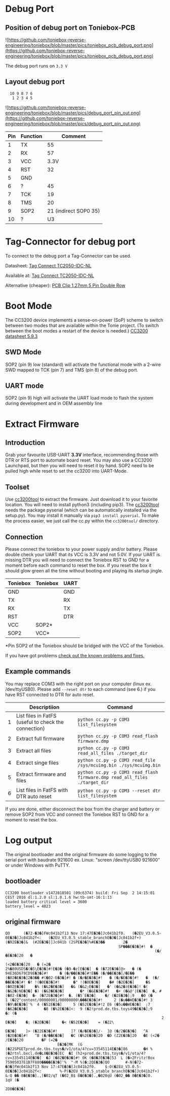 # Debug Port
## Position of debug port on Toniebox-PCB

![https://github.com/toniebox-reverse-engineering/toniebox/blob/master/pics/toniebox_pcb_debug_port.png](https://github.com/toniebox-reverse-engineering/toniebox/blob/master/pics/toniebox_pcb_debug_port.png)

The debug port runs on `3.3 V`

## Layout debug port
```
  10 9 8 7 6 
   1 2 3 4 5  
```

![https://github.com/toniebox-reverse-engineering/toniebox/blob/master/pics/debug_port_pin_out.png](https://github.com/toniebox-reverse-engineering/toniebox/blob/master/pics/debug_port_pin_out.png)


| Pin | Function | Comment               |
| --- | -------- | --------------------- |
| 1   | TX       | 55                    |
| 2   | RX       | 57                    |
| 3   | VCC      | 3.3V                  |
| 4   | RST      | 32                    |
| 5   | GND      |                       |
| 6   | ?        | 45                    |
| 7   | TCK      | 19                    |
| 8   | TMS      | 20                    |
| 9   | SOP2     | 21 (indirect SOP0 35) |
| 10  | ?        | U3                    |

# Tag-Connector for debug port

To connect to the debug port a Tag-Connector can be used.

Datasheet: [Tag Connect TC2050-IDC-NL](https://www.tag-connect.com/wp-content/uploads/bsk-pdf-manager/TC2050-IDC-NL_Datasheet_8.pdf)

Available at: [Tag Connect TC2050-IDC-NL](https://www.tag-connect.com/product/tc2050-idc-nl-10-pin-no-legs-cable-with-ribbon-connector)

Alternative (cheaper): [PCB Clip 1.27mm 5 Pin Double Row](https://a.aliexpress.com/_BSuEeo)

# Boot Mode
The CC3200 device implements a sense-on-power (SoP) scheme to switch between two modes that are available within the Tonie project. (To switch between the boot modes a restart of the device is needed.) [CC3200 datasheet 5.9.3](http://www.ti.com/lit/ds/symlink/cc3200.pdf)
## SWD Mode
SOP2 (pin 9) low (standard) will activate the functional mode with a 2-wire SWD mapped to TCK (pin 7) and TMS (pin 8) of the debug port.
## UART mode
SOP2 (pin 9) high will activate the UART load mode to flash the system during development and in OEM assembly line

# Extract Firmware
## Introduction
Grab your favourite USB-UART **3.3V** interface, recommending those with DTR or RTS port to automate board reset. You may also use a CC3200 Launchpad, but then you will need to reset it by hand. SOP2 need to be pulled high while reset to set the cc3200 into UART-Mode.

## Toolset
Use [cc3200tool](https://github.com/toniebox-reverse-engineering/cc3200tool) to extract the firmware. Just download it to your favorite location.
You will need to install python3 (including pip3). The [cc3200tool](https://github.com/toniebox-reverse-engineering/cc3200tool) needs the package pyserial (which can be automatically installed via the setup.py). You may install it manually via `pip3 install pyserial`. To make the process easier, we just call the cc.py within the `cc3200tool/` directory. 

## Connection
Please connect the toniebox to your power supply and/or battery. Please double check your UART that its VCC is 3.3V and not 5.0V. If your UART is missing DTR you will need to connect the Toniebox RST to GND for a moment before each command to reset the box. If you reset the box it should glow green all the time without booting and playing its startup jingle.

| Toniebox | Toniebox | UART |
| -------- | -------  | ---- |
| GND      |          | GND  |
| TX       |          | RX   |
| RX       |          | TX   |
| RST      |          | DTR  |
| VCC      | SOP2*    |      |
| SOP2     | VCC*     |      |

*Pin SOP2 of the Toniebox should be bridged with the VCC of the Toniebox.

If you have got problems [check out the known problems and fixes.](Known-Problems-and-Fixes.md#cc3200tool-related)

## Example commands
You may replace COM3 with the right port on your computer (linux ex. /dev/ttyUSB0). Please add `--reset dtr` to each command (see 6.) if you have RST connected to DTR for auto reset.

| | Descriptiion | Command |
| - | - | - |
| 1 | List files in FatFS (useful to check the connection) | `python cc.py -p COM3 list_filesystem` |
| 2 | Extract full firmware | `python cc.py -p COM3 read_flash firmware.dmp` |
| 3 | Extract all files | `python cc.py -p COM3 read_all_files ./target_dir` |
| 4 | Extract singe files | `python cc.py -p COM3 read_file /sys/mcuimg.bin ./sys/mcuimg.bin` |
| 5 | Extract firmware and files | `python cc.py -p COM3 read_flash firmware.dmp read_all_files ./target_dir` |
| 6 | List files in FatFS with DTR auto reset | `python cc.py -p COM3 --reset dtr list_filesystem` |

If you are done, either disconnect the box from the charger and battery or remove SOP2 from VCC and connect the Toniebox RST to GND for a moment to reset the box.

# Log output
The original bootloader and the original firmware do some logging to the serial port with baudrate 921600
ex. Linux: "screen /dev/ttyUSB0 921600" or under Windows with PuTTY.

## bootloader
```
CC3200 bootloader v1472818501 (09c6374) build: Fri Sep  2 14:15:01 CEST 2016 dl:1.2.0 sl:1.0.1.6 hw:tb-smt-16:1:13
loaded battery critical level = 3600
battery_level = 4823
```
## original firmware
```
QO      (�72-�3�]FWc041b2f13 Nov 17:47E�3�]Jc041b2f0.   (�2EU_V3.0.5-0E�3�]Jc041b2f<:   (�2EU_V3.0.5_stable_branchE�3�]Jc041b2f+)        (�92E�3�]&  (#2E�3�]]Jc041b (2SPE�3�]%#E�3��        2�
                                                  SP���E�3�]#!  �
                                                                  (�/�E�3�]20   �
                                                                                  (<2�E�3�]20   � (=2�
2%�80USDS�(�5\E�3�]#!E�3� (�9-�z[E�3�]  � (�72E�3�]@>   � (�
94E36D679CD9E�3�]#!     � (�/��E�3�]#!E�� (�/��E�3�]/�E�� (�02�E�3�]2�3�� #(�02-E�3�]#! � (�/�E�3�]#!   � (�/�E�3�]#!   �  (�/��E�3�]#! �! !(�0E�3�]#!      �" !(�0E�3�]    �# (�2E�3�]     �$ (�02E�3�]    �% (�&2�E�3�]   �& (�&2;E�3�]   �' (�&2�)E�3�]! �( (�&2�)NE�3�] �) (�&2�E�3�]       �* (�&E�3�]#!   �+ (�&@'|E�3�]  �, #(�02-E�3�]  �- (�72E�3�]#!  �. (�5`E�3�]    �/ (�2E�3�];9   �0 (�
1 (�22"content/00000001/00000000\���E�3�]#!     2 (�u��WE�3�]#! 3 (�9\�E�3�]'%  4 (�52E�3�]     5 (�52E�3�]#!2 E6 (�5u��WE�3�]  ;7 (�62�E�3�]       �8 (�%2E�3�]<:  9 (�2!prod.de.tbs.toys49�E�3�];9        �: (�
                                                                     2 E�3�]    �; (�2E�3�]     �< (�52E�3�]    = (�22\
                                                                                                                       E�3�]    ]> (�22E�3�]#!      ]? (�/�E�3�]/-  ]@ (�/2�E�3�]   ^A (�2E�3�]#!   ^B (�/��E�3�]   �C (�%2E�3�]20  �D (Z2E�3�]20   �E (<2�
/E�3�]20        �F (=2�
                       E�3�]MK  (G (�22SPGETprod.de.tbs.toys�/v1/ota/4?cv=33545114E�3�]86       �H %(�2rtnl.bxcl.de�L8�E�3�]EC  �I (h2+prod.de.tbs.toys�/v1/ota/4?cv=33545114E�3�]  �J (�82�E�3�]#! 0K (�8�JE�3�]53  L (�>2Fritz!Box 75905037E1B7F880����E�3�]'%  "-M %(�:2QE�3�]QO       #-N(�72-�3�]FWc041b2f13 Nov 17:47E�3�]Jc041b2f0.    $-O(�2EU_V3.0.5-0E�3�]Jc041b2f<:        %-P(�2EU_V3.0.5_stable_branchE�3�]Jc041b2f+)    &-Q �� 8�E�3�].,(�02/qT (�02_B$ 8�E�3�].,�020qU (�02_�� 8�E�3�]0.   1qV (�
                                                                      2D8�E�3�]
```